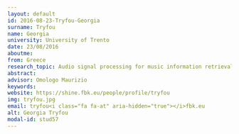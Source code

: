 ```yaml
---
layout: default 
id: 2016-08-23-Tryfou-Georgia
surname: Tryfou
name: Georgia
university: University of Trento
date: 23/08/2016
aboutme: 
from: Greece
research_topic: Audio signal processing for music information retrieval
abstract: 
advisor: Omologo Maurizio
keywords: 
website: https://shine.fbk.eu/people/profile/tryfou
img: tryfou.jpg
email: tryfou<i class="fa fa-at" aria-hidden="true"></i>fbk.eu
alt: Georgia Tryfou
modal-id: stud57
---
```


